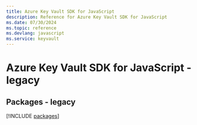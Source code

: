 ```yaml
---
title: Azure Key Vault SDK for JavaScript
description: Reference for Azure Key Vault SDK for JavaScript
ms.date: 07/30/2024
ms.topic: reference
ms.devlang: javascript
ms.service: keyvault
---
```

# Azure Key Vault SDK for JavaScript - legacy
## Packages - legacy
[!INCLUDE [packages](key-vault-index.md)]